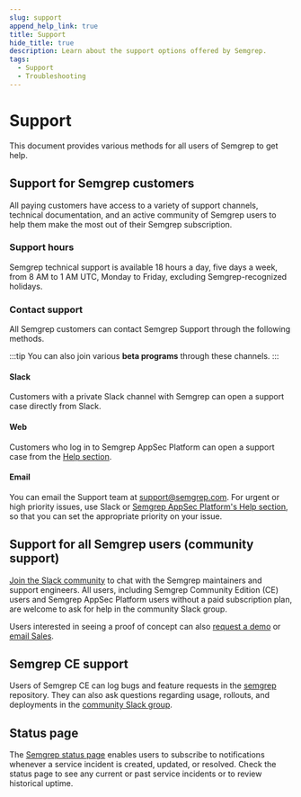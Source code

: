 ```yaml
---
slug: support
append_help_link: true
title: Support
hide_title: true
description: Learn about the support options offered by Semgrep.
tags:
  - Support
  - Troubleshooting
---
```


# Support

This document provides various methods for all users of Semgrep to get help.

## Support for Semgrep customers

All paying customers have access to a variety of support channels, technical
documentation, and an active community of Semgrep users to help them make the
most out of their Semgrep subscription.

### Support hours

Semgrep technical support is available 18 hours a day, five days a week, from 8
AM to 1 AM UTC, Monday to Friday, excluding Semgrep-recognized holidays.

### Contact support

All Semgrep customers can contact Semgrep Support through the following methods.

:::tip
You can also join various **beta programs** through these channels.
:::

#### Slack

Customers with a private Slack channel with Semgrep can open a support case
directly from Slack.

#### Web

Customers who log in to Semgrep AppSec Platform can open a support case
from the [Help section](https://semgrep.dev/orgs/-/support).

#### Email

You can email the Support team at
[support@semgrep.com](mailto:support@semgrep.com). For urgent or high
priority issues, use Slack or [Semgrep AppSec Platform's Help section](https://semgrep.dev/orgs/-/support),
so that you can set the appropriate priority on your issue.

## Support for all Semgrep users (community support)

[Join the Slack community](https://go.semgrep.dev/slack) to chat with the
Semgrep maintainers and support engineers. All users, including Semgrep Community Edition (CE) users and Semgrep AppSec Platform users without a paid subscription plan, are welcome to ask for help in the community Slack group.

Users interested in seeing a proof of concept can also [request a demo](https://semgrep.dev/contact/demo/) or [email Sales](mailto:sales@semgrep.com).

## Semgrep CE support

Users of Semgrep CE can log bugs and feature requests in the
[semgrep](https://github.com/semgrep/semgrep/issues) repository. They can also
ask questions regarding usage, rollouts, and deployments in the [community Slack
group](https://go.semgrep.dev/slack).

## Status page

The [Semgrep status page](https://status.semgrep.dev/) enables users to
subscribe to notifications whenever a service incident is created, updated, or
resolved. Check the status page to see any current or past service incidents or
to review historical uptime.

